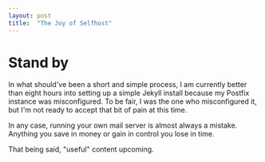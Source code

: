 ```yaml
---
layout: post
title:  "The Joy of Selfhost"
---
```


# Stand by

In what should've been a short and simple process, I am currently better than eight hours into setting up a simple Jekyll install because my Postfix instance was misconfigured. To be fair, I was the one who misconfigured it, but I'm not ready to accept that bit of pain at this time.

In any case, running your own mail server is almost always a mistake. Anything you save in money or gain in control you lose in time.

That being said, "useful" content upcoming.
